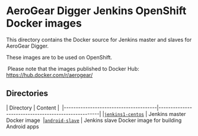 # AeroGear Digger Jenkins OpenShift Docker images  

This directory contains the Docker source for Jenkins master and slaves for AeroGear Digger.  


These images are to be used on OpenShift. 

 Please note that the images published to Docker Hub: <https://hub.docker.com/r/aerogear/>  

## Directories  

| Directory                             | Content                                             | 
|---------------------------------------|-----------------------------------------------------|
|[`jenkins1-centos`](./jenkins1-centos) | Jenkins master Docker image 
|[`android-slave`](./android-slave)     | Jenkins slave Docker image for building Android apps 
